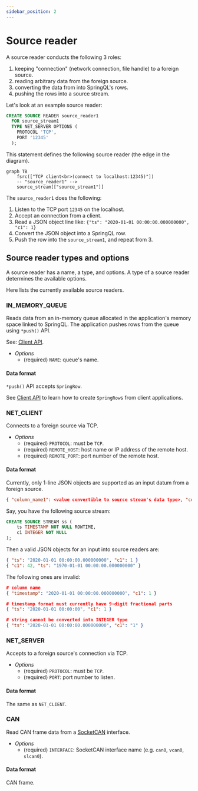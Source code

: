 ```yaml
---
sidebar_position: 2
---
```


# Source reader

A source reader conducts the following 3 roles:

1. keeping "connection" (network connection, file handle) to a foreign source.
2. reading arbitrary data from the foreign source.
3. converting the data from into SpringQL's rows.
4. pushing the rows into a source stream.

Let's look at an example source reader:

```sql title="Source reader definition"
CREATE SOURCE READER source_reader1
  FOR source_stream1
  TYPE NET_SERVER OPTIONS (
    PROTOCOL 'TCP',
    PORT '12345'
  );
```

This statement defines the following source reader (the edge in the diagram).

```mermaid
graph TB
    fsrc(["TCP client<br>(connect to localhost:12345)"])
    -- "source_reader1" -->
    source_stream[["source_stream1"]]
```

The `source_reader1` does the following:

1. Listen to the TCP port `12345` on the localhost.
2. Accept an connection from a client.
3. Read a JSON object line like: `{"ts": "2020-01-01 00:00:00.000000000", "c1": 1}`
4. Convert the JSON object into a SpringQL row.
5. Push the row into the `source_stream1`, and repeat from 3.

## Source reader types and options

A source reader has a name, a type, and options.
A type of a source reader determines the available options.

Here lists the currently available source readers.

### IN_MEMORY_QUEUE

Reads data from an in-memory queue allocated in the application's memory space linked to SpringQL.
The application pushes rows from the queue using `*push()` API.

See: [Client API](../../reference/client-api).

- _Options_
  - (required) `NAME`: queue's name.

#### Data format

`*push()` API accepts `SpringRow`.

See [Client API](../../reference/client-api) to learn how to create `SpringRow`s from client applications.

### NET_CLIENT

Connects to a foreign source via TCP.

- _Options_
  - (required) `PROTOCOL`: must be `TCP`.
  - (required) `REMOTE_HOST`: host name or IP address of the remote host.
  - (required) `REMOTE_PORT`: port number of the remote host.

#### Data format

Currently, only 1-line JSON objects are supported as an input datum from a foreign source.

```json title="JSON object convertible to a SpringQL's row"
{ "column_name1": <value convertible to source stream's data type>, "column_name2": <value2>, ... }
```

Say, you have the following source stream:

```sql title="Source stream"
CREATE SOURCE STREAM ss (
    ts TIMESTAMP NOT NULL ROWTIME,    
    c1 INTEGER NOT NULL
);
```

Then a valid JSON objects for an input into source readers are:

```json title="Valid JSONs"
{ "ts": "2020-01-01 00:00:00.000000000", "c1": 1 }
{ "c1": 42, "ts": "1970-01-01 00:00:00.000000000" }
```

The following ones are invalid:

```json title="Invalid JSONs"
# column name
{ "timestamp": "2020-01-01 00:00:00.000000000", "c1": 1 }

# timestamp format must currently have 9-digit fractional parts
{ "ts": "2020-01-01 00:00:00", "c1": 1 }

# string cannot be converted into INTEGER type 
{ "ts": "2020-01-01 00:00:00.000000000", "c1": "1" }
```

### NET_SERVER

Accepts to a foreign source's connection via TCP.

- _Options_
  - (required) `PROTOCOL`: must be `TCP`.
  - (required) `PORT`: port number to listen.

#### Data format

The same as `NET_CLIENT`.

### CAN

Read CAN frame data from a [SocketCAN](https://docs.kernel.org/networking/can.html) interface.

- _Options_
  - (required) `INTERFACE`: SocketCAN interface name (e.g. `can0`, `vcan0`, `slcan0`).

#### Data format

CAN frame.
